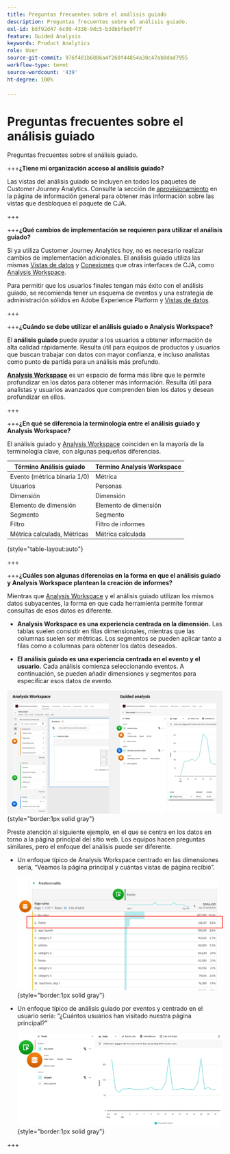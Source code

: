 ```yaml
---
title: Preguntas frecuentes sobre el análisis guiado
description: Preguntas frecuentes sobre el análisis guiado.
exl-id: b6f92d47-6c09-4338-9dc5-b30bbfbe9f7f
feature: Guided Analysis
keywords: Product Analytics
role: User
source-git-commit: 976f481b6886a4f260f44854a30c47ab0dad7955
workflow-type: tm+mt
source-wordcount: '439'
ht-degree: 100%

---
```


# Preguntas frecuentes sobre el análisis guiado

Preguntas frecuentes sobre el análisis guiado.

+++**¿Tiene mi organización acceso al análisis guiado?**

Las vistas del análisis guiado se incluyen en todos los paquetes de Customer Journey Analytics. Consulte la sección de [aprovisionamiento](overview.md#provisioning) en la página de información general para obtener más información sobre las vistas que desbloquea el paquete de CJA.

+++

+++**¿Qué cambios de implementación se requieren para utilizar el análisis guiado?**

Si ya utiliza Customer Journey Analytics hoy, no es necesario realizar cambios de implementación adicionales. El análisis guiado utiliza las mismas [Vistas de datos](../data-views/data-views.md) y [Conexiones](../connections/overview.md) que otras interfaces de CJA, como [Analysis Workspace](../analysis-workspace/home.md).

Para permitir que los usuarios finales tengan más éxito con el análisis guiado, se recomienda tener un esquema de eventos y una estrategia de administración sólidos en Adobe Experience Platform y [Vistas de datos](../data-views/data-views.md).

+++

+++**¿Cuándo se debe utilizar el análisis guiado o Analysis Workspace?**

El **análisis guiado** puede ayudar a los usuarios a obtener información de alta calidad rápidamente. Resulta útil para equipos de productos y usuarios que buscan trabajar con datos con mayor confianza, e incluso analistas como punto de partida para un análisis más profundo.

**[Analysis Workspace](../analysis-workspace/home.md)** es un espacio de forma más libre que le permite profundizar en los datos para obtener más información. Resulta útil para analistas y usuarios avanzados que comprenden bien los datos y desean profundizar en ellos.

+++

+++**¿En qué se diferencia la terminología entre el análisis guiado y Analysis Workspace?**

El análisis guiado y [Analysis Workspace](../analysis-workspace/home.md) coinciden en la mayoría de la terminología clave, con algunas pequeñas diferencias.

| Término Análisis guiado | Término Analysis Workspace |
| --- | --- |
| Evento (métrica binaria 1/0) | Métrica |
| Usuarios | Personas |
| Dimensión | Dimensión |
| Elemento de dimensión | Elemento de dimensión |
| Segmento | Segmento |
| Filtro | Filtro de informes |
| Métrica calculada, Métricas | Métrica calculada |

{style="table-layout:auto"}

+++

+++**¿Cuáles son algunas diferencias en la forma en que el análisis guiado y Analysis Workspace plantean la creación de informes?**

Mientras que [Analysis Workspace](../analysis-workspace/home.md) y el análisis guiado utilizan los mismos datos subyacentes, la forma en que cada herramienta permite formar consultas de esos datos es diferente.

* **Analysis Workspace es una experiencia centrada en la dimensión.** Las tablas suelen consistir en filas dimensionales, mientras que las columnas suelen ser métricas. Los segmentos se pueden aplicar tanto a filas como a columnas para obtener los datos deseados.

* **El análisis guiado es una experiencia centrada en el evento y el usuario.** Cada análisis comienza seleccionando eventos. A continuación, se pueden añadir dimensiones y segmentos para especificar esos datos de evento.

![Vistas de Analysis Workspace y del análisis guiado](assets/structure.png){style="border:1px solid gray"}

Preste atención al siguiente ejemplo, en el que se centra en los datos en torno a la página principal del sitio web. Los equipos hacen preguntas similares, pero el enfoque del análisis puede ser diferente.

* Un enfoque típico de Analysis Workspace centrado en las dimensiones sería, “Veamos la página principal y cuántas vistas de página recibió”.

  ![Centrado en la dimensión](assets/dimension-centered.png){style="border:1px solid gray"}

* Un enfoque típico de análisis guiado por eventos y centrado en el usuario sería: “¿Cuántos usuarios han visitado nuestra página principal?”

  ![Centrado en el evento](assets/event-centered.png){style="border:1px solid gray"}

+++
